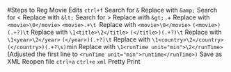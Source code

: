 #Steps to Reg Movie Edits 
```ctrl+f```
Search for ```&``` Replace with ```&amp;```
Search for < Replace with ```&lt;```
Search for > Replace with ```&gt;```
.+ Replace with ```<movie>\0</movie>```
```<movie>.+\t ```Replace with ```<movie>\0</movie>```
```(<movie>)(.+?)\t``` Replace with ```\1<title>\2</title>```
```(</title>)(.+?)\t``` Replace with ```\1<year>\2</year>```
```(</year>)(.+?)\t``` Replace with ```\1<country>\2</country>```
```(</country>)(.+?\s)```min Replace with ```\1<runTime unit="min">\2</runTime>```
(Adjusted the first line to ```<runTime unit="min">runtime</runTime>)```
Save as XML Reopen file
```ctrl+a```
```ctrl+e```
```xml```
Pretty Print
